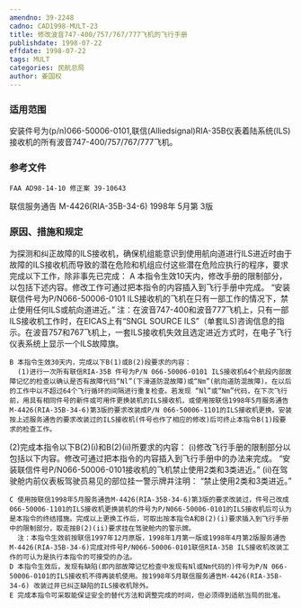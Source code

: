 ```yaml
---
amendno: 39-2248
cadno: CAD1998-MULT-23
title: 修改波音747-400/757/767/777飞机的飞行手册
publishdate: 1998-07-22
effdate: 1998-07-22
tags: MULT
categories: 民航总局
author: 姜国权
---
```


### 适用范围 
安装件号为(p/n)066-50006-0101,联信(Alliedsignal)RIA-35B仪表着陆系统(ILS)接收机的所有波音747-400/757/767/777飞机。

### 参考文件
    FAA AD98-14-10 修正案 39-10643 
联信服务通告 M-4426(RIA-35B-34-6)  1998年 5月第 3版

### 原因、措施和规定 
为探测和纠正故障的ILS接收机，确保机组能意识到使用航向道进行ILS进近时由于故障的ILS接收机而导致的潜在危险和机组应付这些潜在危险应执行的程序，要求完成以下工作，除非事先已完成： 
    A 本指令生效10天内，修改手册的限制部分，以包括下述内容。修改工作可通过把本指令的内容插入到飞行手册中完成。 “安装联信件号为P/N066-50006-0101 ILS接收机的飞机在只有一部工作的情况下，禁止使用任何ILS或航向道进近。”
      注：在波音747-400和波音777飞机上，只有一部ILS接收机工作时，在EICAS上有“SNGL SOURCE ILS”（单套ILS)咨询信息的指示。在波音757和767飞机上，一套ILS接收机失效且选定进近方式时，在电子飞行仪表系统上显示一个ILS故障旗。 
       
    B 本指令生效30天内，完成以下B(1)或B(2)段要求的内容： 
      (1)进行一次所有联信RIA-35B 件号为P/N 066-50006-0101 ILS接收机64个航段内部故障记忆的检查以确认是否有故障代码“Nl”(下滑道防混故障)或“Nm”(航向道防混故障)。在以后的工作中以不超过64个飞行循环的间隔进行重复检查。若发现 “Nl”或“Nm”代码，在下次飞行前，用具有相同件号的新件或可用件更换装机的ILS接收机，或使用按联信1998年5月服务通告M-4426(RIA-35B-34-6)第3版的要求改装成P/N 066-50006-1101的ILS接收机更换。安装按上述服务通告的要求改装过的ILS接收机(件号也作了相应的修改)后可终止本指令B(1)段要求的检查工作。 
(2)完成本指令以下B(2)(i)和B(2)(ii)所要求的内容： 
         (i)修改飞行手册的限制部分以包括以下内容。修改可通过把本指令的内容插入到飞行手册中的办法来完成。 
“安装联信件号P/N066-50006-0101接收机的飞机禁止使用2类和3类进近。”
 (ii)在驾驶舱内前仪表板驾驶员易见的部位挂一警示牌并注明： “禁止使用2类和3类进近。”

    C 使用按联信1998年5月服务通告M-4426(RIA-35B-34-6)第3版的要求改装过，件号己改成066-50006-1101的ILS接收机更换装机的件号为P/N066-50006-0101的ILS接收机后可认为是本指令的终结措施。完成以上更换工作后，可取出按本指令A和B(2)(i)要求插入到飞行手册中的限制部分，取走按B(2)(ii)要求挂在驾驶舱内的警示牌。 
      注：本指令生效前按联信1997年12月原版，1998年1月第一版或1998年4月第2版服务通告M-4426(RIA-35B-34-6)完成对件号P/N066-50006-0101联信RIA-35B ILS接收机改装工作的可认为是执行本指令的可接受的办法。 
    D 本指令生效后，发现有缺陷(即内部故障记忆检查中发现有Nl或Nm代码的)件号为P/N 066-50006-0101的ILS接收机不得再装机使用。按1998年5月联信服务通告M-4426(RIA-35B-34-6) 改装过并已纠正缺陷的ILS接收机除外。 
    E 完成本指令可采取能保证安全的替代方法和调整完成的时间，但必须得到适航当局的批准。
